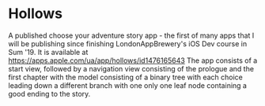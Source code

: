 # Hollows
A published choose your adventure story app - the first of many apps that I will be publishing since finishing LondonAppBrewery's iOS Dev course in Sum '19. It is available at https://apps.apple.com/ua/app/hollows/id1476165643
The app consists of a start view, followed by a navigation view consisting of the prologue and the first chapter with the model consisting of a binary tree with each choice leading down a different branch with one only one leaf node containing a good ending to the story. 
